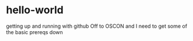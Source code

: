# hello-world
getting up and running with github
Off to OSCON and I need to get some of the basic prereqs down
